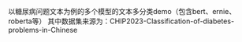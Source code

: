 以糖尿病问题文本为例的多个模型的文本多分类demo（包含bert、ernie、roberta等）
其中数据集来源为：CHIP2023-Classification-of-diabetes-problems-in-Chinese
